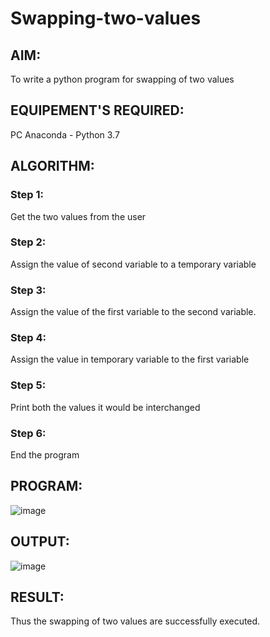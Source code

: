 # Swapping-two-values
## AIM:
To write a python program for swapping of two values
## EQUIPEMENT'S REQUIRED: 
PC
Anaconda - Python 3.7
## ALGORITHM: 
### Step 1:
Get the two values from the user
### Step 2: 
Assign the value of second variable to a temporary variable 
### Step 3: 
Assign the value of the first variable to the second variable.
### Step 4:  
Assign the value in temporary variable to the first variable
### Step 5: 
Print both the values it would be interchanged
### Step 6: 
End the program
## PROGRAM:
![image](https://github.com/Loknaath-sec/Swapping-two-values/assets/145742558/ba6950dc-b3ba-41e8-b093-22d34ba83a39)
## OUTPUT:
![image](https://github.com/Loknaath-sec/Swapping-two-values/assets/145742558/3133924d-27a4-4f32-8579-2172c2768585)



## RESULT:
Thus the swapping of two values are successfully executed.



